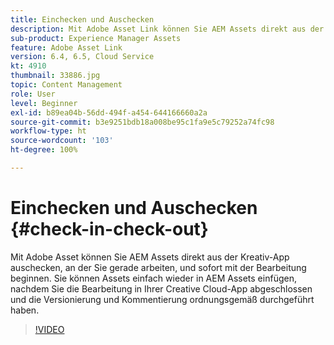 ```yaml
---
title: Einchecken und Auschecken
description: Mit Adobe Asset Link können Sie AEM Assets direkt aus der Kreativ-App auschecken, an der Sie gerade arbeiten, und sofort mit der Bearbeitung beginnen. Sie können Assets einfach wieder in AEM Assets einfügen, nachdem Sie die Bearbeitung in Ihrer Creative Cloud-App abgeschlossen und die Versionierung und Kommentierung ordnungsgemäß durchgeführt haben.
sub-product: Experience Manager Assets
feature: Adobe Asset Link
version: 6.4, 6.5, Cloud Service
kt: 4910
thumbnail: 33886.jpg
topic: Content Management
role: User
level: Beginner
exl-id: b89ea04b-56dd-494f-a454-644166660a2a
source-git-commit: b3e9251bdb18a008be95c1fa9e5c79252a74fc98
workflow-type: ht
source-wordcount: '103'
ht-degree: 100%

---
```


# Einchecken und Auschecken {#check-in-check-out}

Mit Adobe Asset können Sie AEM Assets direkt aus der Kreativ-App auschecken, an der Sie gerade arbeiten, und sofort mit der Bearbeitung beginnen. Sie können Assets einfach wieder in AEM Assets einfügen, nachdem Sie die Bearbeitung in Ihrer Creative Cloud-App abgeschlossen und die Versionierung und Kommentierung ordnungsgemäß durchgeführt haben.

>[!VIDEO](https://video.tv.adobe.com/v/33886?quality=12&learn=on)
